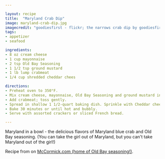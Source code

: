 ```yaml
---

layout: recipe
title:  "Maryland Crab Dip"
image: maryland-crab-dip.jpg
imagecredit: "goodiesfirst - flickr; the narrows crab dip by goodiesfirst is licensed under CC BY 2.0. To view a copy of this license, visit https://creativecommons.org/licenses/by/2.0/?ref=openverse."
tags: 
- appetizer
- seafood

ingredients:
- 8 oz cream cheese
- 1 cup mayonnaise
- 2 tsp Old Bay Seasoning
- 1 1/2 tsp ground mustard
- 1 lb lump crabmeat
- 1/4 cup shredded cheddar chees

directions:
- Preheat oven to 350°F. 
- Mix cream cheese, mayonnaise, Old Bay Seasoning and ground mustard in medium bowl until well blended. 
- Add crabmeat; toss gently.
- Spread in shallow 1 1/2-quart baking dish. Sprinkle with Cheddar cheese and additional Old Bay Seasoning, if desired.
- Bake 30 minutes or until hot and bubbly.
- Serve with assorted crackers or sliced French bread.

---
```


Maryland in a bowl - the delicious flavors of Maryland blue crab and Old Bay seasoning.
(You can take the girl out of Maryland, but you can't take Maryland out of the girl!)

Recipe from on [McCormick.com (home of Old Bay seasoning!)](https://www.mccormick.com/recipes/appetizer/old-bay-hot-crab-dip).
